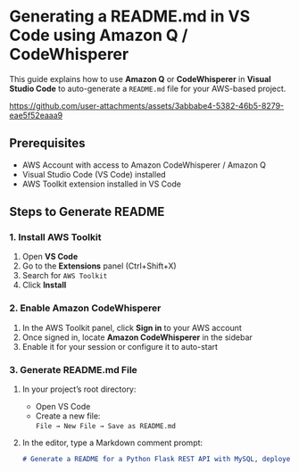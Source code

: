 # Generating a README.md in VS Code using Amazon Q / CodeWhisperer

This guide explains how to use **Amazon Q** or **CodeWhisperer** in **Visual Studio Code** to auto-generate a `README.md` file for your AWS-based project.

https://github.com/user-attachments/assets/3abbabe4-5382-46b5-8279-eae5f52eaaa9


## Prerequisites

- AWS Account with access to Amazon CodeWhisperer / Amazon Q
- Visual Studio Code (VS Code) installed
- AWS Toolkit extension installed in VS Code

## Steps to Generate README

### 1. Install AWS Toolkit

1. Open **VS Code**
2. Go to the **Extensions** panel (Ctrl+Shift+X)
3. Search for `AWS Toolkit`
4. Click **Install**

### 2. Enable Amazon CodeWhisperer

1. In the AWS Toolkit panel, click **Sign in** to your AWS account
2. Once signed in, locate **Amazon CodeWhisperer** in the sidebar
3. Enable it for your session or configure it to auto-start

### 3. Generate README.md File

1. In your project’s root directory:
   - Open VS Code
   - Create a new file:  
     `File → New File → Save as README.md`

2. In the editor, type a Markdown comment prompt:

   ```markdown
   # Generate a README for a Python Flask REST API with MySQL, deployed using CloudFormation
   ```



